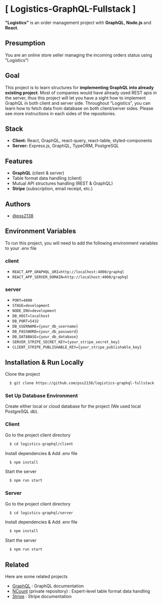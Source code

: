 
# [ Logistics-GraphQL-Fullstack ]

**"Logistics"** is an order management project with **GraphQL**, **Node.js** and **React**.


## Presumption

You are an online store seller managing the incoming orders status using "Logistics"!


## Goal

This project is to learn structures for **implementing GraphQL into already existing project**. Most of companies would have already used REST apis in the server, thus this project will let you have a sight how to implement GraphQL in both client and server side. Throughout "Logistics", you can learn how to fetch data from database on both client/server sides. Please see more instructions in each sides of the repositories.


## Stack

- **Client:** React, GraphQL, react-query, react-table, styled-components
- **Server:** Express.js, GraphQL, TypeORM, PostgreSQL


## Features

- **GraphQL** (client & server)
- Table format data handling (client)
- Mutual API structures handling (REST & GraphQL)
- **Stripe** (subscription, email receipt, etc.)


## Authors

- [@pss2138](https://github.com/pss2138)


## Environment Variables

To run this project, you will need to add the following environment variables to your .env file

### client

- `REACT_APP_GRAPHQL_URI=http://localhost:4000/graphql`
- `REACT_APP_SERVER_DOMAIN=http://localhost:4000/graphql`

### server

- `PORT=4000`
- `STAGE=development`
- `NODE_ENV=development`
- `DB_HOST=localhost`
- `DB_PORT=5432`
- `DB_USERNAME={your_db_username}`
- `DB_PASSWORD={your_db_password}`
- `DB_DATABASE={your_db_database}`
- `SERVER_STRIPE_SECRET_KEY={your_stripe_secret_key}`
- `CLIENT_STRIPE_PUBLISHABLE_KEY={your_stripe_publishable_key}`

## Installation & Run Locally

Clone the project

```bash
  $ git clone https://github.com/pss2138/logistics-graphql-fullstack
```

### Set Up Database Environment
Create either local or cloud database for the project (We used local PostgreSQL db).

### Client

Go to the project client directory

```bash
  $ cd logistics-graphql/client
```

Install dependencies & Add .env file

```bash
  $ npm install
```

Start the server

```bash
  $ npm run start
```

### Server

Go to the project client directory

```bash
  $ cd logistics-graphql/server
```

Install dependencies & Add .env file

```bash
  $ npm install
```

Start the server

```bash
  $ npm run start
```

    
## Related

Here are some related projects

- [GraphQL](https://graphql.org/) : GraphQL documentation
- [NCount](https://github.com/pss2138/ncount-client) (private repository) : Expert-level table format data handling
- [Stripe](https://stripe.com/docs/development) : Stripe documentation
